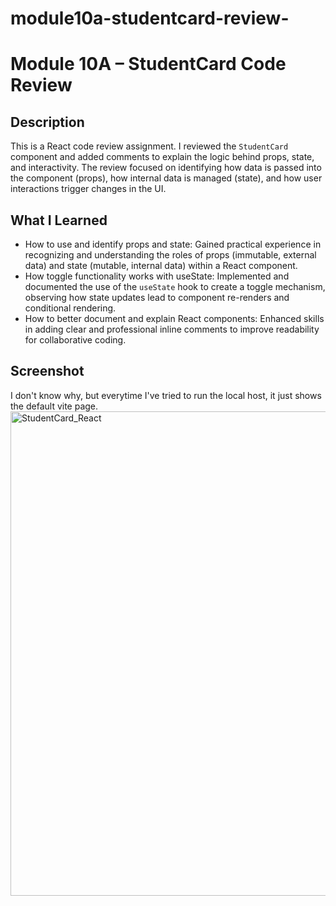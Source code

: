 # module10a-studentcard-review-
# Module 10A – StudentCard Code Review

## Description
This is a React code review assignment. I reviewed the `StudentCard` component and added comments to 
explain the logic behind props, state, and interactivity. The review focused on identifying how data is passed into the component (props), how internal data is managed (state), and how user interactions trigger changes in the UI.

## What I Learned
- How to use and identify props and state: Gained practical experience in recognizing and understanding the roles of props (immutable, external data) and state (mutable, internal data) within a React component.
- How toggle functionality works with useState: Implemented and documented the use of the `useState` hook to create a toggle mechanism, observing how state updates lead to component re-renders and conditional rendering.
- How to better document and explain React components: Enhanced skills in adding clear and professional inline comments to improve readability for collaborative coding.

## Screenshot
I don't know why, but everytime I've tried to run the local host, it just shows the default vite page. 
<img width="1149" height="775" alt="StudentCard_React" src="https://github.com/user-attachments/assets/52dd5a77-c1e2-4cd8-8aed-4f10ce6681ac" />
